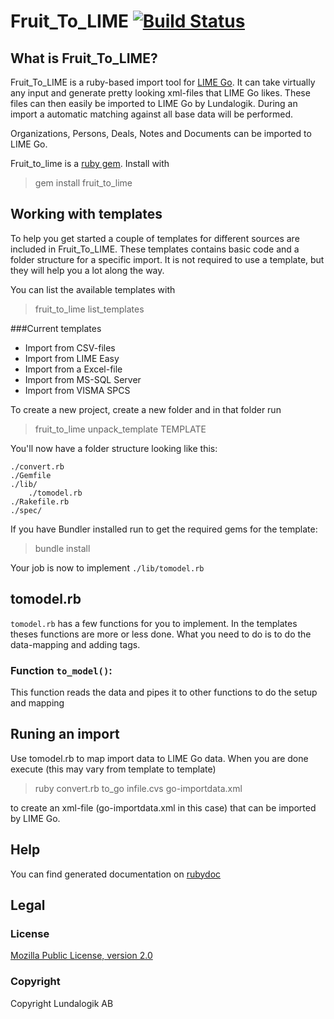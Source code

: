 # Fruit_To_LIME [![Build Status](https://travis-ci.org/Lundalogik/fruit_to_lime.png?branch=master)](https://travis-ci.org/Lundalogik/fruit_to_lime) 

## What is Fruit_To_LIME?
Fruit_To_LIME is a ruby-based import tool for [LIME Go](http://www.lime-go.com/). It can take virtually any input and generate pretty looking xml-files that LIME Go likes.
These files can then easily be imported to LIME Go by Lundalogik. During an import a automatic matching against all base data will be performed. 

Organizations, Persons, Deals, Notes and Documents can be imported to LIME Go.

Fruit_to_lime is a [ruby gem](https://rubygems.org/gems/fruit_to_lime). Install with 

> gem install fruit_to_lime


## Working with templates

To help you get started a couple of templates for different sources are included in Fruit_To_LIME. These templates contains basic code and a folder structure for a specific import. 
It is not required to use a template, but they will help you a lot along the way.

You can list the available templates with 

> fruit_to_lime list_templates

###Current templates

- Import from CSV-files
- Import from LIME Easy
- Import from a Excel-file
- Import from MS-SQL Server
- Import from VISMA SPCS

To create a new project, create a new folder and in that folder run

> fruit_to_lime unpack_template TEMPLATE

You'll now have a folder structure looking like this:
	
	./convert.rb
	./Gemfile
	./lib/
		./tomodel.rb
	./Rakefile.rb
	./spec/

If you have Bundler installed run to get the required gems for the template:

> bundle install

Your job is now to implement `./lib/tomodel.rb`

## tomodel.rb

`tomodel.rb` has a few functions for you to implement. In the templates theses functions are more or less done. What you need to do is to do the data-mapping and adding tags.

### Function `to_model()`:
This function reads the data and pipes it to other functions to do the setup and mapping

## Runing an import

Use tomodel.rb to map import data to LIME Go data. When you are done execute (this may vary from template to template)

> ruby convert.rb to_go infile.cvs go-importdata.xml

to create an xml-file (go-importdata.xml in this case) that can be imported by LIME Go.

## Help

You can find generated documentation on [rubydoc](http://rubydoc.info/gems/fruit_to_lime/frames)

## Legal

### License
[Mozilla Public License, version 2.0](LICENSE)

### Copyright
Copyright Lundalogik AB
